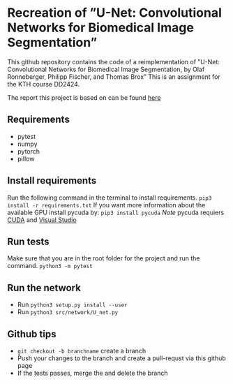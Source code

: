 # Recreation of ”U-Net: Convolutional Networks for Biomedical Image Segmentation”
This github repository contains the code of a reimplementation of ”U-Net: Convolutional Networks for Biomedical Image Segmentation, by Olaf Ronneberger, Philipp Fischer, and Thomas Brox”
This is an assignment for the KTH course DD2424.

The report this project is based on can be found [here](https://arxiv.org/pdf/1505.04597.pdf)

## Requirements
* pytest
* numpy
* pytorch
* pillow

## Install requirements
Run the following command in the terminal to install requirements.
`pip3 install -r requirements.txt`
If you want more information about the available GPU install pycuda by:
`pip3 install pycuda`
*Note* pycuda requiers [CUDA](https://developer.nvidia.com/cuda-downloads) and [Visual Studio](https://visualstudio.microsoft.com/)

## Run tests 
Make sure that you are in the root folder for the project and run the command.
`python3 -m pytest`

## Run the network
* Run `python3 setup.py install --user`
* Run `python3 src/network/U_net.py`

## Github tips
* `git checkout -b branchname` create a branch
* Push your changes to the branch and create a pull-requst via this github page
* If the tests passes, merge the and delete the branch
